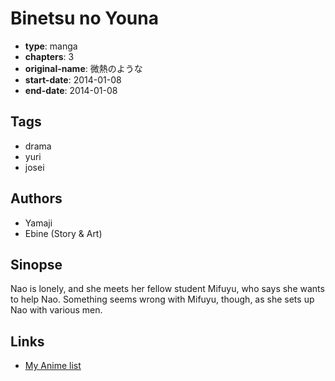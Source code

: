 # Binetsu no Youna

-   **type**: manga
-   **chapters**: 3
-   **original-name**: 微熱のような
-   **start-date**: 2014-01-08
-   **end-date**: 2014-01-08

## Tags

-   drama
-   yuri
-   josei

## Authors

-   Yamaji
-   Ebine (Story & Art)

## Sinopse

Nao is lonely, and she meets her fellow student Mifuyu, who says she wants to help Nao. Something seems wrong with Mifuyu, though, as she sets up Nao with various men.

## Links

-   [My Anime list](https://myanimelist.net/manga/86197/Binetsu_no_Youna)
